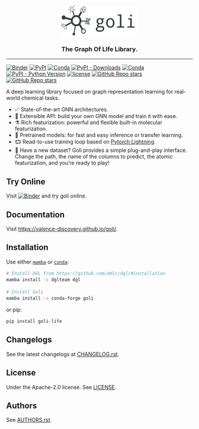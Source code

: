 <div align="center">
    <img src="docs/images/logo-title.png" height="80px">
    <h3>The Graph Of LIfe Library.</h3>
</div>

---

[![Binder](http://mybinder.org/badge_logo.svg)](https://mybinder.org/v2/gh/valence-discovery/goli/master?urlpath=lab/tree/docs/tutorials/)
[![PyPI](https://img.shields.io/pypi/v/goli)](https://pypi.org/project/goli-life/)
[![Conda](https://img.shields.io/conda/v/conda-forge/goli?label=conda&color=success)](https://anaconda.org/conda-forge/goli)
[![PyPI - Downloads](https://img.shields.io/pypi/dm/goli-life)](https://pypi.org/project/goli/)
[![Conda](https://img.shields.io/conda/dn/conda-forge/goli)](https://anaconda.org/conda-forge/goli)
[![PyPI - Python Version](https://img.shields.io/pypi/pyversions/goli-life)](https://pypi.org/project/goli-life/)
[![license](https://img.shields.io/badge/License-Apache%202.0-blue.svg)](https://github.com/valence-discovery/goli/blob/master/LICENSE)
[![GitHub Repo stars](https://img.shields.io/github/stars/valence-discovery/goli)](https://github.com/valence-discovery/goli/stargazers)
[![GitHub Repo stars](https://img.shields.io/github/forks/valence-discovery/goli)](https://github.com/valence-discovery/goli/network/members)

A deep learning library focused on graph representation learning for real-world chemical tasks.

- ✅ State-of-the-art GNN architectures.
- 🐍 Extensible API: build your own GNN model and train it with ease.
- ⚗️ Rich featurization: powerful and flexible built-in molecular featurization.
- 🧠 Pretrained models: for fast and easy inference or transfer learning.
- ⮔ Read-to-use training loop based on [Pytorch Lightning](https://www.pytorchlightning.ai/).
- 🔌 Have a new dataset? Goli provides a simple plug-and-play interface. Change the path, the name of the columns to predict, the atomic featurization, and you’re ready to play!

## Try Online

Visit [![Binder](http://mybinder.org/badge_logo.svg)](https://mybinder.org/v2/gh/valence-discovery/goli/master?urlpath=lab/tree/docs/tutorials/) and try goli online.

## Documentation

Visit https://valence-discovery.github.io/goli/.

## Installation

Use either [`mamba`](https://github.com/mamba-org/mamba) or [`conda`](https://docs.conda.io/en/latest/):

```bash
# Install DGL from https://github.com/dmlc/dgl/#installation
mamba install -c dglteam dgl

# Install Goli
mamba install -c conda-forge goli
```

or pip:

```bash
pip install goli-life
```

## Changelogs

See the latest changelogs at [CHANGELOG.rst](./CHANGELOG.rst).

## License

Under the Apache-2.0 license. See [LICENSE](LICENSE).

## Authors

See [AUTHORS.rst](./AUTHORS.rst).
